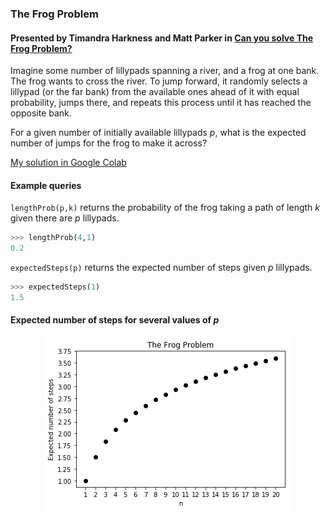 ### The Frog Problem
#### Presented by Timandra Harkness and Matt Parker in [Can you solve The Frog Problem?](https://www.youtube.com/watch?v=ZLTyX4zL2Fc)
Imagine some number of lillypads spanning a river, and a frog at one bank. The frog wants to cross the river. To jump forward, it randomly selects a lillypad (or the far bank) from the available ones ahead of it with equal probability, jumps there, and repeats this process until it has reached the opposite bank.

For a given number of initially available lillypads *p*, what is the expected number of jumps for the frog to make it across?

[My solution in Google Colab](https://colab.research.google.com/drive/1bAwxZb7wY3hD2ebMnfH-bR9Irw4oXr0p)

####  Example queries
`lengthProb(p,k)` returns the probability of the frog taking a path of length *k* given there are *p* lillypads.
```python
>>> lengthProb(4,1)
0.2
```
`expectedSteps(p)` returns the expected number of steps given *p* lillypads.
```python
>>> expectedSteps(1)
1.5
```
#### Expected number of steps for several values of *p*
<p align="center">
  <img src="https://github.com/brayvid/FrogProblem/blob/master/FrogProblem.png">
</p>
